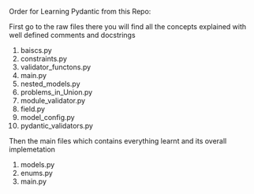 Order for Learning Pydantic from this Repo:

First go to the raw files there you will find all the concepts explained with well defined comments and docstrings

1. baiscs.py
2. constraints.py
3. validator_functons.py
4. main.py
5. nested_models.py
6. problems_in_Union.py
7. module_validator.py
8. field.py
9. model_config.py
10. pydantic_validators.py


Then the main files which contains everything learnt and its overall implemetation 
1. models.py
2. enums.py
3. main.py